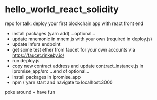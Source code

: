 # hello_world_react_solidity
repo for talk: deploy your first blockchain app with react front end

- install packages (yarn add)
...optional...
- update mnemonic in mnem.js with your own (required in deploy.js)
- update infura endpoint
- get some test ether from faucet for your own accounts via https://faucet.rinkeby.io/
- run deploy.js
- copy new contract address and update contract_instance.js in ipromise_app/src
...end of optional...
- install packages in ipromise_app
- npm / yarn start and navigate to localhost:3000

poke around + have fun
